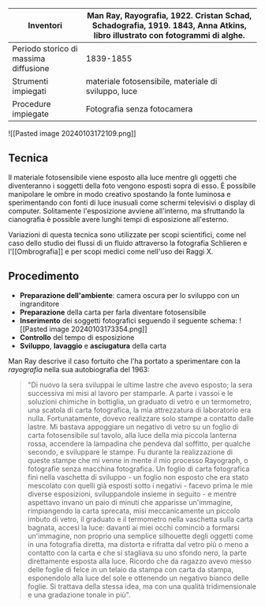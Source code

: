 
| Inventori | Man Ray, Rayografia, 1922. Cristan Schad, Schadografia, 1919. 1843, Anna Atkins, libro illustrato con fotogrammi di alghe.  |
| ---- | ---- |
| Periodo storico di massima diffusione | 1839-1855 |
| Strumenti impiegati | materiale fotosensibile, materiale di sviluppo, luce |
| Procedure impiegate | Fotografia senza fotocamera |

![[Pasted image 20240103172109.png]]
## Tecnica

Il materiale fotosensibile viene esposto alla luce mentre gli oggetti che diventeranno i soggetti della foto vengono esposti sopra di esso. È possibile manipolare le ombre in modo creativo spostando la fonte luminosa e sperimentando con fonti di luce inusuali come schermi televisivi o display di computer. Solitamente l'esposizione avviene all'interno, ma sfruttando la cianografia è possible avere lunghi tempi di esposizione all'esterno. 

Variazioni di questa tecnica sono utilizzate per scopi scientifici, come nel caso dello studio dei flussi di un fluido attraverso la fotografia Schlieren e l'[[Ombrografia]] e per scopi medici come nell'uso dei Raggi X.
## Procedimento

- **Preparazione dell'ambiente**: camera oscura per lo sviluppo con un ingranditore
- **Preparazione** della carta per farla diventare fotosensibile
- **Inserimento** dei soggetti fotografici seguendo il seguente schema: ![[Pasted image 20240103173354.png]]
- **Controllo** del tempo di esposizione
- **Sviluppo**, **lavaggio** e **asciugatura** della carta

Man Ray descrive il caso fortuito che l'ha portato a sperimentare con la *rayografia* nella sua autobiografia del 1963:

> "Di nuovo la sera sviluppai le ultime lastre che avevo esposto; la sera successiva mi misi al lavoro per stamparle. A parte i vassoi e le soluzioni chimiche in bottiglia, un graduato di vetro e un termometro, una scatola di carta fotografica, la mia attrezzatura di laboratorio era nulla. Fortunatamente, dovevo realizzare solo stampe a contatto dalle lastre. Mi bastava appoggiare un negativo di vetro su un foglio di carta fotosensibile sul tavolo, alla luce della mia piccola lanterna rossa, accendere la lampadina che pendeva dal soffitto, per qualche secondo, e sviluppare le stampe. Fu durante la realizzazione di queste stampe che mi venne in mente il mio processo Rayograph, o fotografie senza macchina fotografica. Un foglio di carta fotografica finì nella vaschetta di sviluppo - un foglio non esposto che era stato mescolato con quelli già esposti sotto i negativi - facevo prima le mie diverse esposizioni, sviluppandole insieme in seguito - e mentre aspettavo invano un paio di minuti che apparisse un'immagine, rimpiangendo la carta sprecata, misi meccanicamente un piccolo imbuto di vetro, il graduato e il termometro nella vaschetta sulla carta bagnata, accesi la luce: davanti ai miei occhi cominciò a formarsi un'immagine, non proprio una semplice silhouette degli oggetti come in una fotografia diretta, ma distorta e rifratta dal vetro più o meno a contatto con la carta e che si stagliava su uno sfondo nero, la parte direttamente esposta alla luce. Ricordo che da ragazzo avevo messo delle foglie di felce in un telaio da stampa con carta da stampa, esponendolo alla luce del sole e ottenendo un negativo bianco delle foglie. Si trattava della stessa idea, ma con una qualità tridimensionale e una gradazione tonale in più".
